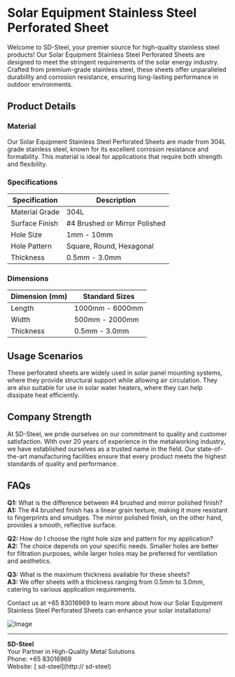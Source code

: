 # Solar Equipment Stainless Steel Perforated Sheet

Welcome to SD-Steel, your premier source for high-quality stainless steel products! Our Solar Equipment Stainless Steel Perforated Sheets are designed to meet the stringent requirements of the solar energy industry. Crafted from premium-grade stainless steel, these sheets offer unparalleled durability and corrosion resistance, ensuring long-lasting performance in outdoor environments.

## Product Details

### Material
Our Solar Equipment Stainless Steel Perforated Sheets are made from 304L grade stainless steel, known for its excellent corrosion resistance and formability. This material is ideal for applications that require both strength and flexibility.

### Specifications
| Specification | Description |
| --- | --- |
| Material Grade | 304L |
| Surface Finish | #4 Brushed or Mirror Polished |
| Hole Size | 1mm - 10mm |
| Hole Pattern | Square, Round, Hexagonal |
| Thickness | 0.5mm - 3.0mm |

### Dimensions
| Dimension (mm) | Standard Sizes |
| --- | --- |
| Length | 1000mm - 6000mm |
| Width | 500mm - 2000mm |
| Thickness | 0.5mm - 3.0mm |

## Usage Scenarios
These perforated sheets are widely used in solar panel mounting systems, where they provide structural support while allowing air circulation. They are also suitable for use in solar water heaters, where they can help dissipate heat efficiently.

## Company Strength
At SD-Steel, we pride ourselves on our commitment to quality and customer satisfaction. With over 20 years of experience in the metalworking industry, we have established ourselves as a trusted name in the field. Our state-of-the-art manufacturing facilities ensure that every product meets the highest standards of quality and performance.

## FAQs

**Q1:** What is the difference between #4 brushed and mirror polished finish?  
**A1:** The #4 brushed finish has a linear grain texture, making it more resistant to fingerprints and smudges. The mirror polished finish, on the other hand, provides a smooth, reflective surface.

**Q2:** How do I choose the right hole size and pattern for my application?  
**A2:** The choice depends on your specific needs. Smaller holes are better for filtration purposes, while larger holes may be preferred for ventilation and aesthetics.

**Q3:** What is the maximum thickness available for these sheets?  
**A3:** We offer sheets with a thickness ranging from 0.5mm to 3.0mm, catering to various application requirements.

Contact us at +65 83016969 to learn more about how our Solar Equipment Stainless Steel Perforated Sheets can enhance your solar installations!

![Image](https://github.com/user-attachments/assets/2567258e-e124-4816-932d-1809bd27ef0b)

---

**SD-Steel**  
Your Partner in High-Quality Metal Solutions  
Phone: +65 83016969  
Website: [ sd-steel](http:// sd-steel)